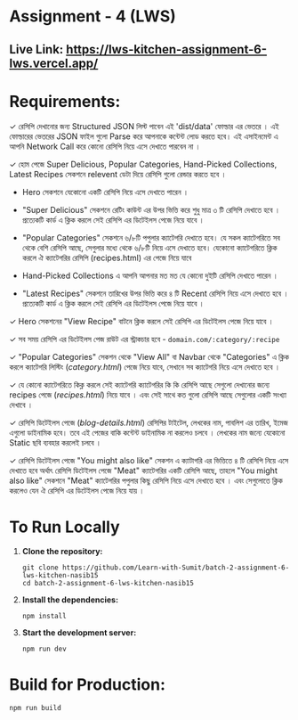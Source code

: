 # Assignment - 4 (LWS)

## Live Link: https://lws-kitchen-assignment-6-lws.vercel.app/

# Requirements:

✓ রেসিপি দেখানোর জন্য Structured JSON লিস্ট পাবেন এই 'dist/data' ফোল্ডার এর ভেতরে । এই ফোল্ডারের ভেতরের JSON ফাইল গুলো Parse করে আপনাকে কন্টেন্ট লোড করতে হবে। এই এসাইনমেন্ট এ আপনি Network Call করে কোনো রেসিপি নিয়ে এসে দেখাতে পারবেন না ।

✓ হোম পেজে Super Delicious, Popular Categories, Hand-Picked Collections, Latest Recipes সেকশনে relevent ডেটা দিয়ে রেসিপি গুলো রেন্ডার করতে হবে ।

- Hero সেকশনে যেকোনো একটি রেসিপি নিয়ে এসে দেখাতে পারেন ।

- "Super Delicious" সেকশনে রেটিং কাউন্ট এর উপর ভিত্তি করে শুধু মাত্র ৩ টি রেসিপি দেখাতে হবে । প্রত্যেকটি কার্ড এ ক্লিক করলে সেই রেসিপি এর ডিটেইলস পেজে নিয়ে যাবে ।

- "Popular Categories" সেকশনে ৬/৮টি পপুলার ক্যাটেগরি দেখাতে হবে। যে সকল ক্যাটেগরিতে সব থেকে বেশি রেসিপি আছে, সেগুলার মধ্যে থেকে ৬/৮টি নিয়ে এসে দেখাতে হবে। যেকোনো ক্যাটেগরিতে ক্লিক করলে ঐ ক্যাটেগরির রেসিপি (recipes.html) এর পেজে নিয়ে যাবে

- Hand-Picked Collections এ আপনি আপনার মত মত যে কোনো দুইটি রেসিপি দেখাতে পারেন ।

- "Latest Recipes" সেকশনে তারিখের উপর ভিত্তি করে ৪ টি Recent রেসিপি নিয়ে এসে দেখাতে হবে । প্রত্যেকটি কার্ড এ ক্লিক করলে সেই রেসিপি এর ডিটেইলস পেজে নিয়ে যাবে ।

✓ Hero সেকশনের "View Recipe" বাটনে ক্লিক করলে সেই রেসিপি এর ডিটেইলস পেজে নিয়ে যাবে ।

✓ সব সময় রেসিপি এর ডিটেইলস পেজ রাউট এর স্ট্রাকচার হবে - `domain.com/:category/:recipe`

✓ "Popular Categories" সেকশন থেকে "View All" বা Navbar থেকে "Categories" এ ক্লিক করলে ক্যাটেগরি লিস্টিং (_category.html_) পেজে নিয়ে যাবে, সেখানে সব ক্যাটেগরি নিয়ে এসে দেখাতে হবে ।

✓ যে কোনো ক্যাটেগরিতে কিক্ল করলে সেই ক্যাটেগরি ক্যাটেগরির কি কি রেসিপি আছে সেগুলো দেখানোর জন্যে recipes পেজে (_recipes.html_) নিয়ে যাবে । এবং সেই সাথে কত গুলো রেসিপি আছে সেগুলোর একটি সংখ্যা দেখাবে ।

✓ রেসিপি ডিটেইলস পেজে (_blog-details.html_) রেসিপির টাইটেল, লেখকের নাম, পাবলিশ এর তারিখ, ইমেজ এগুলো ডাইনামিক হবে। তবে এই পেজের বাকি কন্টেন্ট ডাইনামিক না করলেও চলবে । লেখকের নাম জন্যে যেকোনো Static ছবি ব্যবহার করলেই চলবে ।

✓ রেসিপি ডিটেইলস পেজে "You might also like" সেকশন এ ক্যাটাগরি এর ভিত্তিতে ৪ টি রেসিপি নিয়ে এসে দেখাতে হবে অর্থাৎ রেসিপি ডিটেইলস পেজে "Meat" ক্যাটেগরির একটি রেসিপি আছে, তাহলে "You might also like" সেকশনে "Meat" ক্যাটেগরির পপুলার কিছু রেসিপি নিয়ে এসে দেখাতে হবে । এবং সেগুলোতে ক্লিক করলেও যেন ঐ রেসিপি এর ডিটেইলস পেজে নিয়ে যায় ।

# To Run Locally

1. **Clone the repository:**

   ```
   git clone https://github.com/Learn-with-Sumit/batch-2-assignment-6-lws-kitchen-nasib15
   cd batch-2-assignment-6-lws-kitchen-nasib15
   ```

2. **Install the dependencies:**

   ```
   npm install
   ```

3. **Start the development server:**

   ```
   npm run dev
   ```

# Build for Production:

```
npm run build
```
